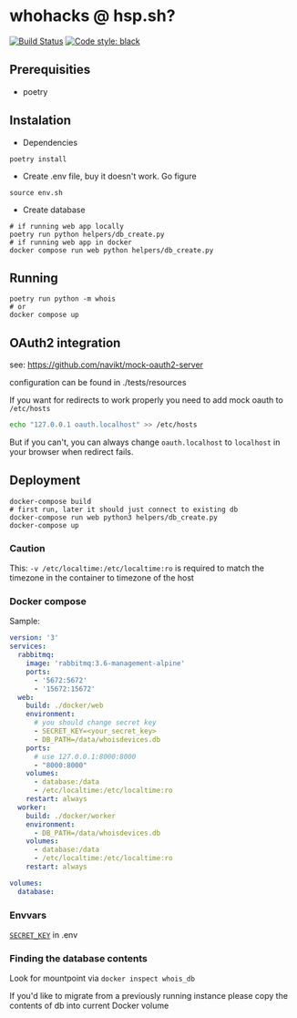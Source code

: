 # whohacks @ hsp.sh?
[![Build Status](https://travis-ci.com/hs3city/whois.svg?branch=master)](https://travis-ci.com/hs3city/whois) [![Code style: black](https://img.shields.io/badge/code%20style-black-000000.svg)](https://github.com/ambv/black)

## Prerequisities

- poetry

## Instalation

- Dependencies

```shell
poetry install
```

- Create .env file, buy it doesn't work. Go figure

```shell
source env.sh
```

- Create database

```shell
# if running web app locally
poetry run python helpers/db_create.py
# if running web app in docker
docker compose run web python helpers/db_create.py
```

## Running

```shell
poetry run python -m whois
# or
docker compose up
```

## OAuth2 integration

see: https://github.com/navikt/mock-oauth2-server

configuration can be found in ./tests/resources

If you want for redirects to work properly you need to add mock oauth to `/etc/hosts`
```bash
echo "127.0.0.1 oauth.localhost" >> /etc/hosts
```

But if you can't, you can always change `oauth.localhost` to `localhost` in your browser when redirect fails.

## Deployment

```shell
docker-compose build
# first run, later it should just connect to existing db
docker-compose run web python3 helpers/db_create.py
docker-compose up
```

### Caution

This: `-v /etc/localtime:/etc/localtime:ro` is required to match the timezone in the container to timezone of the host

### Docker compose

Sample:

```yaml
version: '3'
services:
  rabbitmq:
    image: 'rabbitmq:3.6-management-alpine'
    ports:
      - '5672:5672'
      - '15672:15672'
  web:
    build: ./docker/web
    environment:
      # you should change secret key
      - SECRET_KEY=<your_secret_key>
      - DB_PATH=/data/whoisdevices.db
    ports:
      # use 127.0.0.1:8000:8000
      - "8000:8000"
    volumes:
      - database:/data
      - /etc/localtime:/etc/localtime:ro
    restart: always
  worker:
    build: ./docker/worker
    environment:
      - DB_PATH=/data/whoisdevices.db
    volumes:
      - database:/data
      - /etc/localtime:/etc/localtime:ro
    restart: always

volumes:
  database:

```

### Envvars

[`SECRET_KEY`](https://stackoverflow.com/questions/22463939/demystify-flask-app-secret-key#22463969) in .env

### Finding the database contents

Look for mountpoint via `docker inspect whois_db`

If you'd like to migrate from a previously running instance please copy the contents of db into current Docker volume

